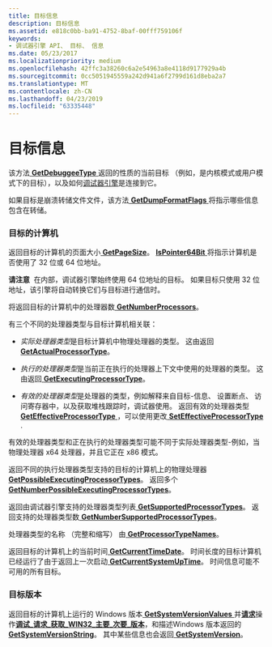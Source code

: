 ```yaml
---
title: 目标信息
description: 目标信息
ms.assetid: e818c0bb-ba91-4752-8baf-00fff759106f
keywords:
- 调试器引擎 API、 目标、 信息
ms.date: 05/23/2017
ms.localizationpriority: medium
ms.openlocfilehash: 42ffc3a38260c6a2e54963a8e4118d9177929a4b
ms.sourcegitcommit: 0cc5051945559a242d941a6f2799d161d8eba2a7
ms.translationtype: MT
ms.contentlocale: zh-CN
ms.lasthandoff: 04/23/2019
ms.locfileid: "63335448"
---
```

# <a name="target-information"></a>目标信息


该方法[ **GetDebuggeeType** ](https://msdn.microsoft.com/library/windows/hardware/ff546559)返回的性质的当前目标 （例如，是内核模式或用户模式下的目标），以及如何[调试器引擎](introduction.md#debugger-engine)是连接到它。

如果目标是崩溃转储文件文件，该方法[ **GetDumpFormatFlags** ](https://msdn.microsoft.com/library/windows/hardware/ff546592)将指示哪些信息包含在转储。

### <a name="span-idtargetscomputerspanspan-idtargetscomputerspantargets-computer"></a><span id="target_s_computer"></span><span id="TARGET_S_COMPUTER"></span>目标的计算机

返回目标的计算机的页面大小[ **GetPageSize**](https://msdn.microsoft.com/library/windows/hardware/ff548086)。 [**IsPointer64Bit** ](https://msdn.microsoft.com/library/windows/hardware/ff551092)将指示计算机是否使用了 32 位或 64 位地址。

**请注意**  在内部，调试器引擎始终使用 64 位地址的目标。 如果目标只使用 32 位地址，该引擎将自动转换它们与目标进行通信时。

 

将返回目标的计算机中的处理器数[ **GetNumberProcessors**](https://msdn.microsoft.com/library/windows/hardware/ff547950)。

有三个不同的处理器类型与目标计算机相关联：

-   *实际处理器类型*是目标计算机中物理处理器的类型。 这由返回[ **GetActualProcessorType**](https://msdn.microsoft.com/library/windows/hardware/ff545572)。

-   *执行的处理器类型*是当前正在执行的处理器上下文中使用的处理器的类型。 这由返回[ **GetExecutingProcessorType**](https://msdn.microsoft.com/library/windows/hardware/ff546670)。

-   *有效的处理器类型*是处理器的类型，例如解释来自目标-信息、 设置断点、 访问寄存器中，以及获取堆栈跟踪时，调试器使用。 返回有效的处理器类型[ **GetEffectiveProcessorType** ](https://msdn.microsoft.com/library/windows/hardware/ff546595) ，可以使用更改[ **SetEffectiveProcessorType** ](https://msdn.microsoft.com/library/windows/hardware/ff556657).

有效的处理器类型和正在执行的处理器类型可能不同于实际处理器类型-例如，当物理处理器 x64 处理器，并且它正在 x86 模式。

返回不同的执行处理器类型支持的目标的计算机上的物理处理器[ **GetPossibleExecutingProcessorTypes**](https://msdn.microsoft.com/library/windows/hardware/ff548130)。 返回多个[ **GetNumberPossibleExecutingProcessorTypes**](https://msdn.microsoft.com/library/windows/hardware/ff547939)。

返回由调试器引擎支持的处理器类型列表[ **GetSupportedProcessorTypes**](https://msdn.microsoft.com/library/windows/hardware/ff548438)。 返回支持的处理器类型数[ **GetNumberSupportedProcessorTypes**](https://msdn.microsoft.com/library/windows/hardware/ff547966)。

处理器类型的名称 （完整和缩写） 由[ **GetProcessorTypeNames**](https://msdn.microsoft.com/library/windows/hardware/ff548169)。

返回目标的计算机上的当前时间[ **GetCurrentTimeDate**](https://msdn.microsoft.com/library/windows/hardware/ff546553)。 时间长度的目标计算机已经运行了由于返回上一次启动[ **GetCurrentSystemUpTime**](https://msdn.microsoft.com/library/windows/hardware/ff545883)。 时间信息可能不可用的所有目标。

### <a name="span-idtargetversionsspanspan-idtargetversionsspantarget-versions"></a><span id="target_versions"></span><span id="TARGET_VERSIONS"></span>目标版本

返回目标的计算机上运行的 Windows 版本[ **GetSystemVersionValues** ](https://msdn.microsoft.com/library/windows/hardware/ff549258)并[**请求**](https://msdn.microsoft.com/library/windows/hardware/ff554564)操作[**调试\_请求\_获取\_WIN32\_主要\_次要\_版本**](https://msdn.microsoft.com/library/windows/hardware/ff541563)，和描述Windows 版本返回的[ **GetSystemVersionString**](https://msdn.microsoft.com/library/windows/hardware/ff549245)。 其中某些信息也会返回[ **GetSystemVersion**](https://msdn.microsoft.com/library/windows/hardware/ff549234)。

 

 





